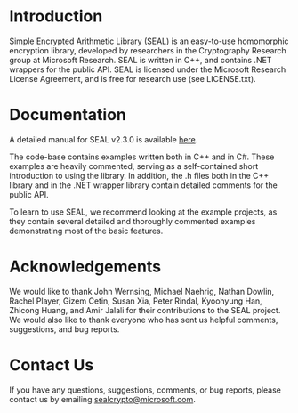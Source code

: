 # Introduction
Simple Encrypted Arithmetic Library (SEAL) is an easy-to-use homomorphic encryption 
library, developed by researchers in the Cryptography Research group at Microsoft Research. 
SEAL is written in C++, and contains .NET wrappers for the public API. SEAL is licensed
under the Microsoft Research License Agreement, and is free for research use (see LICENSE.txt).

# Documentation
A detailed manual for SEAL v2.3.0 is available [here](https://www.microsoft.com/en-us/research/publication/simple-encrypted-arithmetic-library-v2-3-0/).

The code-base contains examples written both in C++ and in C#. These examples are heavily commented, 
serving as a self-contained short introduction to using the library. In addition, the .h files both 
in the C++ library and in the .NET wrapper library contain detailed comments for the public API.

To learn to use SEAL, we recommend looking at the example projects, as they contain several detailed 
and thoroughly commented examples demonstrating most of the basic features.

# Acknowledgements
We would like to thank John Wernsing, Michael Naehrig, Nathan Dowlin, Rachel Player, Gizem Cetin, 
Susan Xia, Peter Rindal, Kyoohyung Han, Zhicong Huang, and Amir Jalali for their contributions to 
the SEAL project. We would also like to thank everyone who has sent us helpful comments, suggestions, 
and bug reports.

# Contact Us
If you have any questions, suggestions, comments, or bug reports, please contact us by emailing 
[sealcrypto@microsoft.com](mailto:sealcrypto@microsoft.com).